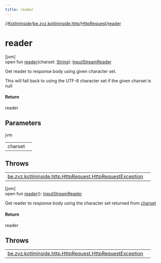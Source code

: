 ```yaml
---
title: reader
---
```

//[KotlinInside](../../../index.html)/[be.zvz.kotlininside.http](../index.html)/[HttpRequest](index.html)/[reader](reader.html)



# reader



[jvm]\
open fun [reader](reader.html)(charset: [String](https://docs.oracle.com/javase/7/docs/api/java/lang/String.html)): [InputStreamReader](https://docs.oracle.com/javase/7/docs/api/java/io/InputStreamReader.html)



Get reader to response body using given character set. 



 This will fall back to using the UTF-8 character set if the given charset is null



#### Return



reader



## Parameters


jvm

| | |
|---|---|
| charset |  |



## Throws


| | |
|---|---|
| [be.zvz.kotlininside.http.HttpRequest.HttpRequestException](-http-request-exception/index.html) |  |




[jvm]\
open fun [reader](reader.html)(): [InputStreamReader](https://docs.oracle.com/javase/7/docs/api/java/io/InputStreamReader.html)



Get reader to response body using the character set returned from [charset](charset.html)



#### Return



reader



## Throws


| | |
|---|---|
| [be.zvz.kotlininside.http.HttpRequest.HttpRequestException](-http-request-exception/index.html) |  |



